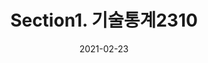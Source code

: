 ---
title:  "Section1. 기술통계2310"

categories:
  - 빅데이터 분석 기사
tags: 
  - Part2. 빅데이터 탐색
  - Chapter3. 통계기법의 이해
  - Section1. 기술통계

toc: true
toc_sticky: true
 
date: 2021-02-23
last_modified_at: 2021-02-25
---